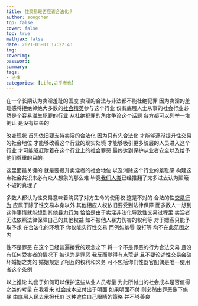 ```yaml
---
title: 性交易是否应该合法化？
author: songchen
top: false
cover: false
toc: true
mathjax: false
date: 2021-03-01 17:22:43
img:
coverImg:
password:
summary:
tags:
- 法律
categories: [Life,之乎者也]
---
```

在一个长期认为卖淫羞耻的国度 卖淫的合法与非法都不能杜绝犯罪 因为卖淫的羞耻感将拒绝掉绝大多数的[社会精英](https://www.zhihu.com/search?q=%E7%A4%BE%E4%BC%9A%E7%B2%BE%E8%8B%B1&search_source=Entity&hybrid_search_source=Entity&hybrid_search_extra=%7B%22sourceType%22%3A%22answer%22%2C%22sourceId%22%3A101783123%7D)参与这个行业 仅有底层人士从事的社会行业必然是个容易滋生犯罪的行业 从杜绝犯罪的角度争论这个话题 各方都可以列举一堆例证 是没有结果的

改变现状 首先依旧要支持卖淫的合法化 因为只有先合法化 才能够逐渐提升性交易的社会地位 才能够改善这个行业的现实处境 才能够吸引更多阶层的人员进入这个行业 才可能驱赶附着在这个行业上的社会罪恶 最终达到保护从业者安全以及给予他们尊重的目的。

这里面最关键的 就是要提升卖淫者的社会地位 以及消除这个行业的羞耻感 构建这点社会共识未必有众人想象的那么难 毕竟[我们人类](https://www.zhihu.com/search?q=%E6%88%91%E4%BB%AC%E4%BA%BA%E7%B1%BB&search_source=Entity&hybrid_search_source=Entity&hybrid_search_extra=%7B%22sourceType%22%3A%22answer%22%2C%22sourceId%22%3A101783123%7D)已经推翻了太多过去认为颠簸不破的真理了

多数人都认为性交易意味着购买了对方生命的使用权 这是不对的 合法的性[交易行为](https://www.zhihu.com/search?q=%E4%BA%A4%E6%98%93%E8%A1%8C%E4%B8%BA&search_source=Entity&hybrid_search_source=Entity&hybrid_search_extra=%7B%22sourceType%22%3A%22answer%22%2C%22sourceId%22%3A101783123%7D) 应属于除了性交易本身以外 其他相应人权依旧要受到法律保障 而多数人一想到这件事情就能想到其他[暴力行为](https://www.zhihu.com/search?q=%E6%9A%B4%E5%8A%9B%E8%A1%8C%E4%B8%BA&search_source=Entity&hybrid_search_source=Entity&hybrid_search_extra=%7B%22sourceType%22%3A%22answer%22%2C%22sourceId%22%3A101783123%7D) 恰恰是由于卖淫非法化导致性交易过程里 卖淫者无法依照法律保障自己的其他权益 如不被他人暴力伤害的权利等 对于嫖客只能予取予求 在合法化的环境下 你仅能实行性交易 而例如羞辱 殴打等 均不在此范围之内

性不是罪恶 在这个已经普遍接受的观念之下 将一个不是罪恶的行为合法交易 且没有任何受害者的情况下 被认为是罪恶 我反而觉得有点荒诞 且不要论述性交易会破坏婚姻之类的 婚姻规定了相互的权利和义务 可不包括你们性器官配偶是唯一使用者这个条例

以上推论 均出于如何可以保护这些从业人员考量 为此所付出的社会成本是否值得之类的考量 在我看来 社会成本应付出于明面 如果明面不付 则必然由罪恶像下施暴 由底层人民去承担代价 这种遮住自己眼睛的策略 并不够善良